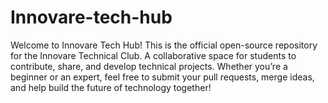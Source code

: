 # Innovare-tech-hub
Welcome to Innovare Tech Hub! This is the official open-source repository for the Innovare Technical Club. A collaborative space for students to contribute, share, and develop technical projects. Whether you’re a beginner or an expert, feel free to submit your pull requests, merge ideas, and help build the future of technology together!
